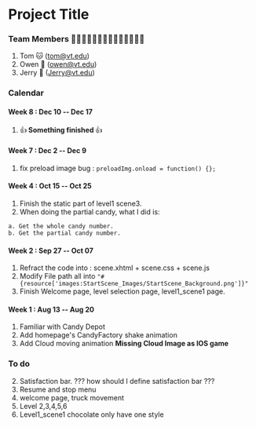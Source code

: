 # Project Title
### Team Members 🐶🐱🐹🐰🦊🐻🐼🐨🐯🦁🐮🐷🐸🐵
1. Tom 🐱 (tom@vt.edu)
2. Owen 🐶 (owen@vt.edu)
3. Jerry 🐹 (Jerry@vt.edu)

### Calendar
#### Week 8 : Dec 10 -- Dec 17
1. :+1:<b> Something finished </b>:+1: 

#### Week 7 : Dec 2 -- Dec 9
1. fix preload image bug : ```preloadImg.onload = function() {};```

#### Week 4 : Oct 15 -- Oct 25
1. Finish the static part of level1 scene3.
2. When doing the partial candy, what I did is:
```
a. Get the whole candy number.
b. Get the partial candy number.
```

#### Week 2 : Sep 27 -- Oct 07
1. Refract the code into : scene.xhtml + scene.css + scene.js
2. Modify File path all into ```"#{resource['images:StartScene_Images/StartScene_Background.png']}"```
3. Finish Welcome page, level selection page, level1_scene1 page.
#### Week 1 : Aug 13 -- Aug 20
1. Familiar with Candy Depot
2. Add homepage's CandyFactory shake animation
3. Add Cloud moving animation **Missing Cloud Image as IOS game**


### To do
2. Satisfaction bar. ??? how should I define satisfaction bar ???
3. Resume and stop menu
1. welcome page, truck movement 
2. Level 2,3,4,5,6
3. Level1_scene1 chocolate only have one style
